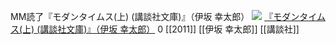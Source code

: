 MM読了『モダンタイムス(上) (講談社文庫)』（伊坂 幸太郎）
[![](https://images-fe.ssl-images-amazon.com/images/I/41RhoAyWfCL._SL160_.jpg)](http://www.amazon.co.jp/exec/obidos/ASIN/4062770784/choiyaki81-22/ref=nosim)
[『モダンタイムス(上) (講談社文庫)』（伊坂 幸太郎）](http://www.amazon.co.jp/exec/obidos/ASIN/4062770784/choiyaki81-22/ref=nosim)
0
[[2011]] [[伊坂 幸太郎]] [[講談社]]
